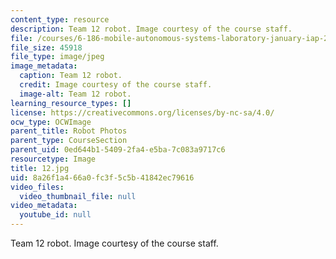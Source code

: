 ```yaml
---
content_type: resource
description: Team 12 robot. Image courtesy of the course staff.
file: /courses/6-186-mobile-autonomous-systems-laboratory-january-iap-2005/8a26f1a466a0fc3f5c5b41842ec79616_12.jpg
file_size: 45918
file_type: image/jpeg
image_metadata:
  caption: Team 12 robot.
  credit: Image courtesy of the course staff.
  image-alt: Team 12 robot.
learning_resource_types: []
license: https://creativecommons.org/licenses/by-nc-sa/4.0/
ocw_type: OCWImage
parent_title: Robot Photos
parent_type: CourseSection
parent_uid: 0ed644b1-5409-2fa4-e5ba-7c083a9717c6
resourcetype: Image
title: 12.jpg
uid: 8a26f1a4-66a0-fc3f-5c5b-41842ec79616
video_files:
  video_thumbnail_file: null
video_metadata:
  youtube_id: null
---
```

Team 12 robot. Image courtesy of the course staff.
